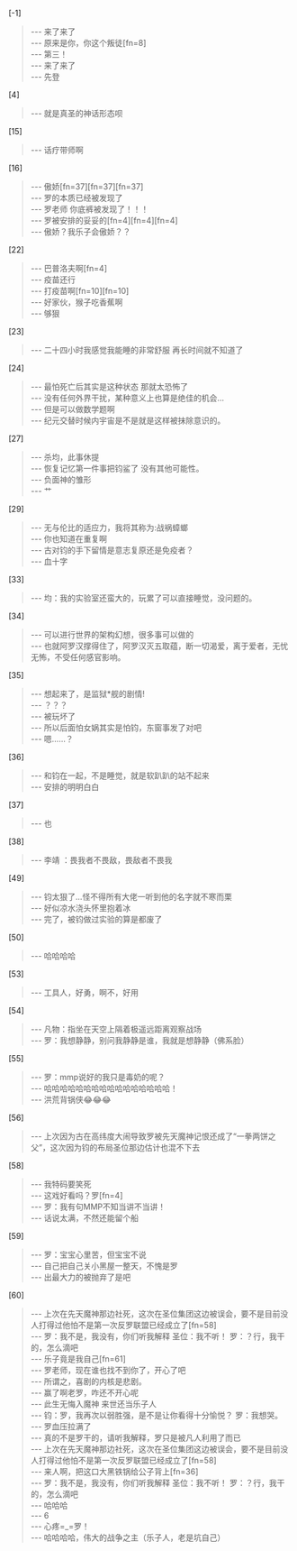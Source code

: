 
[-1] 
>--- 来了来了<br>
>--- 原来是你，你这个叛徒[fn=8]<br>
>--- 第三！<br>
>--- 来了来了<br>
>--- 先登<br>

[4] 
>--- 就是真圣的神话形态呗<br>

[15] 
>--- 话疗带师啊<br>

[16] 
>--- 傲娇[fn=37][fn=37][fn=37]<br>
>--- 罗的本质已经被发现了<br>
>--- 罗老师 你底裤被发现了！！！<br>
>--- 罗被安排的妥妥的[fn=4][fn=4][fn=4]<br>
>--- 傲娇？我乐子会傲娇？？<br>

[22] 
>--- 巴普洛夫啊[fn=4]<br>
>--- 疫苗还行<br>
>--- 打疫苗啊[fn=10][fn=10]<br>
>--- 好家伙，猴子吃香蕉啊<br>
>--- 够狠<br>

[23] 
>--- 二十四小时我感觉我能睡的非常舒服  再长时间就不知道了<br>

[24] 
>--- 最怕死亡后其实是这种状态
那就太恐怖了<br>
>--- 没有任何外界干扰，某种意义上也算是绝佳的机会…<br>
>--- 但是可以做数学题啊<br>
>--- 纪元交替时候内宇宙是不是就是这样被抹除意识的。<br>

[27] 
>--- 杀均，此事休提<br>
>--- 恢复记忆第一件事把钧鲨了 没有其他可能性。<br>
>--- 负面神的雏形<br>
>--- 艹<br>

[29] 
>--- 无与伦比的适应力，我将其称为:战祸蟑螂<br>
>--- 你也知道在重复啊<br>
>--- 古对钧的手下留情是意志复原还是免疫者？<br>
>--- 血十字<br>

[33] 
>--- 均：我的实验室还蛮大的，玩累了可以直接睡觉，没问题的。<br>

[34] 
>--- 可以进行世界的架构幻想，很多事可以做的<br>
>--- 也就阿罗汉撑得住了，阿罗汉灭五取蕴，断一切渴爱，离于爱者，无忧无怖，不受任何感官影响。<br>

[35] 
>--- 想起来了，是监狱*舰的剧情!<br>
>--- ？？？<br>
>--- 被玩坏了<br>
>--- 所以后面怕女娲其实是怕钧，东窗事发了对吧<br>
>--- 嗯……？<br>

[36] 
>--- 和钧在一起，不是睡觉，就是软趴趴的站不起来<br>
>--- 安排的明明白白<br>

[37] 
>--- 也<br>

[38] 
>--- 李靖 ：畏我者不畏敌，畏敌者不畏我<br>

[49] 
>--- 钧太狠了...怪不得所有大佬一听到他的名字就不寒而栗<br>
>--- 好似凉水浇头怀里抱着冰<br>
>--- 完了，被钧做过实验的算是都废了<br>

[50] 
>--- 哈哈哈哈<br>

[53] 
>--- 工具人，好勇，啊不，好用<br>

[54] 
>--- 凡物：指坐在天空上隔着极遥远距离观察战场<br>
>--- 罗：我想静静，别问我静静是谁，我就是想静静（佛系脸）<br>

[55] 
>--- 罗：mmp说好的我只是毒奶的呢？<br>
>--- 哈哈哈哈哈哈哈哈哈哈哈哈哈哈哈哈！<br>
>--- 洪荒背锅侠😂😂😂<br>

[56] 
>--- 上次因为古在高纬度大闹导致罗被先天魔神记恨还成了“一拳两饼之父”，这次因为钧的布局圣位那边估计也混不下去<br>

[58] 
>--- 我特码要笑死<br>
>--- 这戏好看吗？罗[fn=4]<br>
>--- 罗：我有句MMP不知当讲不当讲！<br>
>--- 话说太满，不然还能留个船<br>

[59] 
>--- 罗：宝宝心里苦，但宝宝不说<br>
>--- 自己把自己关小黑屋一整天，不愧是罗<br>
>--- 出最大力的被抛弃了是吧<br>

[60] 
>--- 上次在先天魔神那边社死，这次在圣位集团这边被误会，要不是目前没人打得过他怕不是第一次反罗联盟已经成立了[fn=58]<br>
>--- 罗：我不是，我没有，你们听我解释
圣位：我不听！
罗：？行，我干的，怎么滴吧<br>
>--- 乐子竟是我自己[fn=61]<br>
>--- 罗老师，现在谁也找不到你了，开心了吧<br>
>--- 所谓之，喜剧的内核是悲剧。<br>
>--- 赢了啊老罗，咋还不开心呢<br>
>--- 此生无悔入魔神
来世还当乐子人<br>
>--- 钧：罗，我再次以弱胜强，是不是让你看得十分愉悦？
罗：我想哭。<br>
>--- 罗血压拉满了<br>
>--- 真的不是罗干的，请听我解释，罗只是被凡人利用了而已<br>
>--- 上次在先天魔神那边社死，这次在圣位集团这边被误会，要不是目前没人打得过他怕不是第一次反罗联盟已经成立了[fn=58]<br>
>--- 来人啊，把这口大黑铁锅给公子背上[fn=36]<br>
>--- 罗：我不是，我没有，你们听我解释
圣位：我不听！
罗：？行，我干的，怎么滴吧<br>
>--- 哈哈哈<br>
>--- 6<br>
>--- 心疼=_=罗！<br>
>--- 哈哈哈哈，伟大的战争之主（乐子人，老是坑自己）<br>
